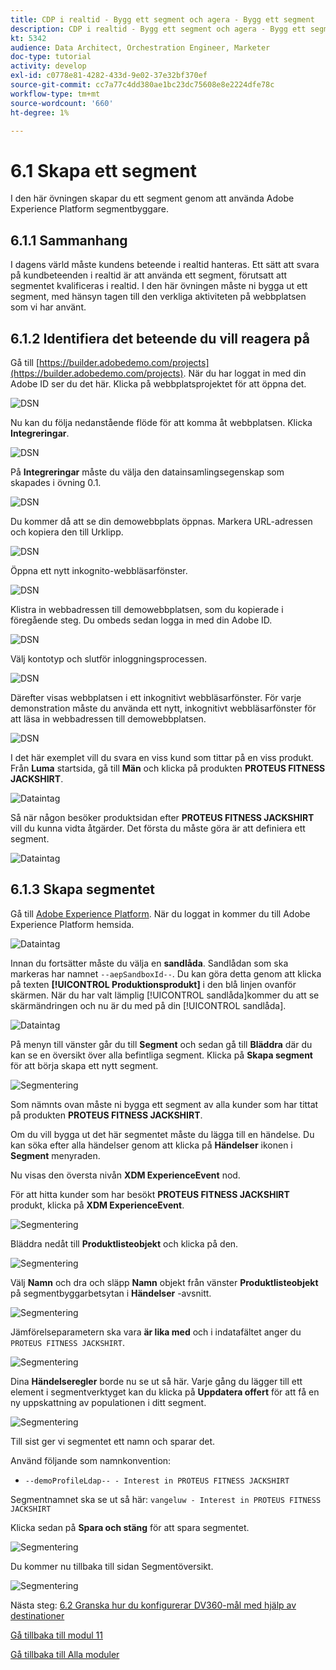 ```yaml
---
title: CDP i realtid - Bygg ett segment och agera - Bygg ett segment
description: CDP i realtid - Bygg ett segment och agera - Bygg ett segment
kt: 5342
audience: Data Architect, Orchestration Engineer, Marketer
doc-type: tutorial
activity: develop
exl-id: c0778e81-4282-433d-9e02-37e32bf370ef
source-git-commit: cc7a77c4dd380ae1bc23dc75608e8e2224dfe78c
workflow-type: tm+mt
source-wordcount: '660'
ht-degree: 1%

---
```


# 6.1 Skapa ett segment

I den här övningen skapar du ett segment genom att använda Adobe Experience Platform segmentbyggare.

## 6.1.1 Sammanhang

I dagens värld måste kundens beteende i realtid hanteras. Ett sätt att svara på kundbeteenden i realtid är att använda ett segment, förutsatt att segmentet kvalificeras i realtid. I den här övningen måste ni bygga ut ett segment, med hänsyn tagen till den verkliga aktiviteten på webbplatsen som vi har använt.

## 6.1.2 Identifiera det beteende du vill reagera på

Gå till [https://builder.adobedemo.com/projects](https://builder.adobedemo.com/projects). När du har loggat in med din Adobe ID ser du det här. Klicka på webbplatsprojektet för att öppna det.

![DSN](../module0/images/web8.png)

Nu kan du följa nedanstående flöde för att komma åt webbplatsen. Klicka **Integreringar**.

![DSN](../module0/images/web1.png)

På **Integreringar** måste du välja den datainsamlingsegenskap som skapades i övning 0.1.

![DSN](../module0/images/web2.png)

Du kommer då att se din demowebbplats öppnas. Markera URL-adressen och kopiera den till Urklipp.

![DSN](../module0/images/web3.png)

Öppna ett nytt inkognito-webbläsarfönster.

![DSN](../module0/images/web4.png)

Klistra in webbadressen till demowebbplatsen, som du kopierade i föregående steg. Du ombeds sedan logga in med din Adobe ID.

![DSN](../module0/images/web5.png)

Välj kontotyp och slutför inloggningsprocessen.

![DSN](../module0/images/web6.png)

Därefter visas webbplatsen i ett inkognitivt webbläsarfönster. För varje demonstration måste du använda ett nytt, inkognitivt webbläsarfönster för att läsa in webbadressen till demowebbplatsen.

![DSN](../module0/images/web7.png)

I det här exemplet vill du svara en viss kund som tittar på en viss produkt.
Från **Luma** startsida, gå till **Män** och klicka på produkten **PROTEUS FITNESS JACKSHIRT**.

![Dataintag](./images/homenadia.png)

Så när någon besöker produktsidan efter **PROTEUS FITNESS JACKSHIRT** vill du kunna vidta åtgärder. Det första du måste göra är att definiera ett segment.

![Dataintag](./images/homenadiapp.png)

## 6.1.3 Skapa segmentet

Gå till [Adobe Experience Platform](https://experience.adobe.com/platform). När du loggat in kommer du till Adobe Experience Platform hemsida.

![Dataintag](../module2/images/home.png)

Innan du fortsätter måste du välja en **sandlåda**. Sandlådan som ska markeras har namnet ``--aepSandboxId--``. Du kan göra detta genom att klicka på texten **[!UICONTROL Produktionsprodukt]** i den blå linjen ovanför skärmen. När du har valt lämplig [!UICONTROL sandlåda]kommer du att se skärmändringen och nu är du med på din [!UICONTROL sandlåda].

![Dataintag](../module2/images/sb1.png)

På menyn till vänster går du till **Segment** och sedan gå till **Bläddra** där du kan se en översikt över alla befintliga segment. Klicka på **Skapa segment** för att börja skapa ett nytt segment.

![Segmentering](./images/menuseg.png)

Som nämnts ovan måste ni bygga ett segment av alla kunder som har tittat på produkten **PROTEUS FITNESS JACKSHIRT**.

Om du vill bygga ut det här segmentet måste du lägga till en händelse. Du kan söka efter alla händelser genom att klicka på **Händelser** ikonen i **Segment** menyraden.

Nu visas den översta nivån **XDM ExperienceEvent** nod.

För att hitta kunder som har besökt **PROTEUS FITNESS JACKSHIRT** produkt, klicka på **XDM ExperienceEvent**.

![Segmentering](./images/findee.png)

Bläddra nedåt till **Produktlisteobjekt** och klicka på den.

![Segmentering](./images/see.png)

Välj **Namn** och dra och släpp **Namn** objekt från vänster **Produktlisteobjekt** på segmentbyggarbetsytan i **Händelser** -avsnitt.

![Segmentering](./images/eewebpdtlname1.png)

Jämförelseparametern ska vara **är lika med** och i indatafältet anger du `PROTEUS FITNESS JACKSHIRT`.

![Segmentering](./images/pv.png)

Dina **Händelseregler** borde nu se ut så här. Varje gång du lägger till ett element i segmentverktyget kan du klicka på **Uppdatera offert** för att få en ny uppskattning av populationen i ditt segment.

![Segmentering](./images/ldap4.png)

Till sist ger vi segmentet ett namn och sparar det.

Använd följande som namnkonvention:

- `--demoProfileLdap-- - Interest in PROTEUS FITNESS JACKSHIRT`

Segmentnamnet ska se ut så här:
`vangeluw - Interest in PROTEUS FITNESS JACKSHIRT`

Klicka sedan på **Spara och stäng** för att spara segmentet.

![Segmentering](./images/segmentname.png)

Du kommer nu tillbaka till sidan Segmentöversikt.

![Segmentering](./images/savedsegment.png)

Nästa steg: [6.2 Granska hur du konfigurerar DV360-mål med hjälp av destinationer](./ex2.md)

[Gå tillbaka till modul 11](./real-time-cdp-build-a-segment-take-action.md)

[Gå tillbaka till Alla moduler](../../overview.md)
